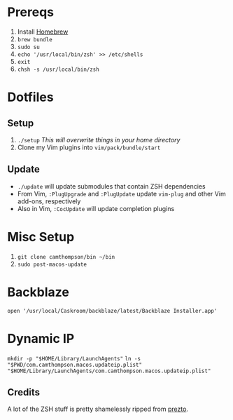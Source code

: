 # Prereqs
1. Install [Homebrew](brew.sh)
2. `brew bundle`
3. `sudo su`
4. `echo '/usr/local/bin/zsh' >> /etc/shells`
5. `exit`
6. `chsh -s /usr/local/bin/zsh`

# Dotfiles
## Setup
1. `./setup` *This will overwrite things in your home directory*
2. Clone my Vim plugins into `vim/pack/bundle/start`

## Update
* `./update` will update submodules that contain ZSH dependencies
* From Vim, `:PlugUpgrade` and `:PlugUpdate` update `vim-plug` and other Vim add-ons, respectively
* Also in Vim, `:CocUpdate` will update completion plugins

# Misc Setup
1. `git clone camthompson/bin ~/bin`
2. `sudo post-macos-update`

# Backblaze
`open '/usr/local/Caskroom/backblaze/latest/Backblaze Installer.app'`

# Dynamic IP
`mkdir -p "$HOME/Library/LaunchAgents"`
`ln -s "$PWD/com.camthompson.macos.updateip.plist" "$HOME/Library/LaunchAgents/com.camthompson.macos.updateip.plist"`

## Credits
A lot of the ZSH stuff is pretty shamelessly ripped from [prezto](https://github.com/sorin-ionescu/prezto).
